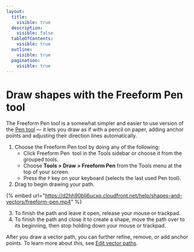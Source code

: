 ```yaml
---
layout:
  title:
    visible: true
  description:
    visible: false
  tableOfContents:
    visible: true
  outline:
    visible: true
  pagination:
    visible: true
---
```


# Draw shapes with the Freeform Pen tool

The Freeform Pen tool is a somewhat simpler and easier to use version of the [Pen tool](draw-shapes-with-the-pen-tool.md) — it lets you draw as if with a pencil on paper, adding anchor points and adjusting their direction lines automatically.

1. Choose the Freeform Pen tool by doing any of the following:
   * Click Freeform Pen <img src="https://help.pixelmator.com/pixelmator-pro/3.5/assets/English/1580999700000.png" alt="" data-size="line"> tool in the Tools sidebar or choose it from the grouped tools.
   * Choose **Tools > Draw > Freeform Pen** from the Tools menu at the top of your screen.
   * Press the `P` key on your keyboard (selects the last used Pen tool).
2. Drag to begin drawing your path.

{% embed url="https://d2hh90bli6ucxp.cloudfront.net/help/shapes-and-vectors/freeform-pen.mp4" %}

3. To finish the path and leave it open, release your mouse or trackpad.
4. To finish the path and close it to create a shape, move the path over to its beginning, then stop holding down your mouse or trackpad.

After you draw a vector path, you can further refine, remove, or add anchor points. To learn more about this, see [Edit vector paths](edit-vector-paths.md).
